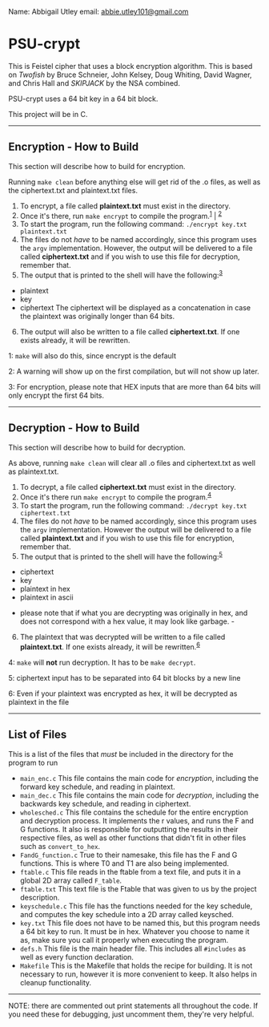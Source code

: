Name: Abbigail Utley
email: abbie.utley101@gmail.com

PSU-crypt
=========

This is Feistel cipher that uses a block encryption algorithm. This is based on _Twofish_ by Bruce Schneier, John Kelsey,
Doug Whiting, David Wagner, and Chris Hall and _SKIPJACK_ by the NSA combined.

PSU-crypt uses a 64 bit key in a 64 bit block. 

This project will be in C.

---

Encryption - How to Build
-------------------------

This section will describe how to build for encryption.

Running `make clean` before anything else will get rid of the .o files, as well as the ciphertext.txt and plaintext.txt files.

1. To encrypt, a file called **plaintext.txt** must exist in the directory. 
2. Once it's there, run `make encrypt` to compile the program.<sup>[1](#FN1)</sup> | <sup>[2](#FN2)</sup>
3. To start the program, run the following command: `./encrypt key.txt plaintext.txt` 
4. The files do not _have_ to be named accordingly, since this program uses the `argv` implementation. However, the output will be
delivered to a file called **ciphertext.txt** and if you wish to use this file for decryption, remember that.
5. The output that is printed to the shell will have the following:<sup>[3](#FN3)</sup>
* plaintext
* key
* ciphertext
The ciphertext will be displayed as a concatenation in case the plaintext was originally longer than 64 bits.
6. The output will also be written to a file called **ciphertext.txt**. If one exists already, it will be rewritten.

<a name="FN1">1</a>: `make` will also do this, since encrypt is the default

<a name="FN2">2</a>: A warning will show up on the first compilation, but will not show up later.

<a name="FN3">3</a>: For encryption, please note that HEX inputs that are more than 64 bits will only encrypt the first 64 bits. 

---

Decryption - How to Build
-------------------------

This section will describe how to build for decryption.

As above, running `make clean` will clear all .o files and ciphertext.txt as well as plaintext.txt.

1. To decrypt, a file called **ciphertext.txt** must exist in the directory.
2. Once it's there run `make encrypt` to compile the program.<sup>[4](#FN4)</sup>
3. To start the program, run the following command: `./decrypt key.txt ciphertext.txt`
4. The files do not _have_ to be named accordingly, since this program uses the `argv` implementation. However the output will be 
delivered to a file called **plaintext.txt** and if you wish to use this file for encryption, remember that.
5. The output that is printed to the shell will have the following:<sup>[5](#FN5)</sup>
* ciphertext
* key
* plaintext in hex
* plaintext in ascii
- please note that if what you are decrypting was originally in hex, and does not correspond with a hex value, it may look like garbage. - 
6. The plaintext that was decrypted will be written to a file called **plaintext.txt**. If one exists already, it will be rewritten.<sup>[6](FN#6)</sup>

<a name="FN4">4</a>: `make` will **not** run decryption. It has to be `make decrypt`.

<a name="FN5">5</a>: ciphertext input has to be separated into 64 bit blocks by a new line

<a name="FN6">6</a>: Even if your plaintext was encrypted as hex, it will be decrypted as plaintext in the file

---

List of Files
-------------

This is a list of the files that _must_ be included in the directory for the program to run

* `main_enc.c` 
      This file contains the main code for _encryption_, including the forward key schedule, and reading in plaintext.
* `main_dec.c`
      This file contains the main code for _decryption_, including the backwards key schedule, and reading in ciphertext.
* `wholesched.c`
      This file contains the schedule for the entire encryption and decryption process. It implements the r values, and runs 
      the F and G functions. It also is responsible for outputting the results in their respective files, as well as other
      functions that didn't fit in other files such as `convert_to_hex`. 
* `FandG_function.c`
      True to their namesake, this file has the F and G functions. This is where T0 and T1 are also being implemented. 
* `ftable.c`
      This file reads in the ftable from a text file, and puts it in a global 2D array called `F_table`.
* `ftable.txt`
      This text file is the Ftable that was given to us by the project description.
* `keyschedule.c`
      This file has the functions needed for the key schedule, and computes the key schedule into a 2D array called keysched.
* `key.txt`
      This file does not have to be named this, but this program needs a 64 bit key to run. It must be in hex. Whatever you choose 
      to name it as, make sure you call it properly when executing the program.
* `defs.h`
      This file is the main header file. This includes all `#includes` as well as every function declaration.
* `Makefile`
      This is the Makefile that holds the recipe for building. It is not necessary to run, however it is more convenient to keep.
      It also helps in cleanup functionality.

---

NOTE: there are commented out print statements all throughout the code. If you need these for debugging, just uncomment them, 
they're very helpful.
